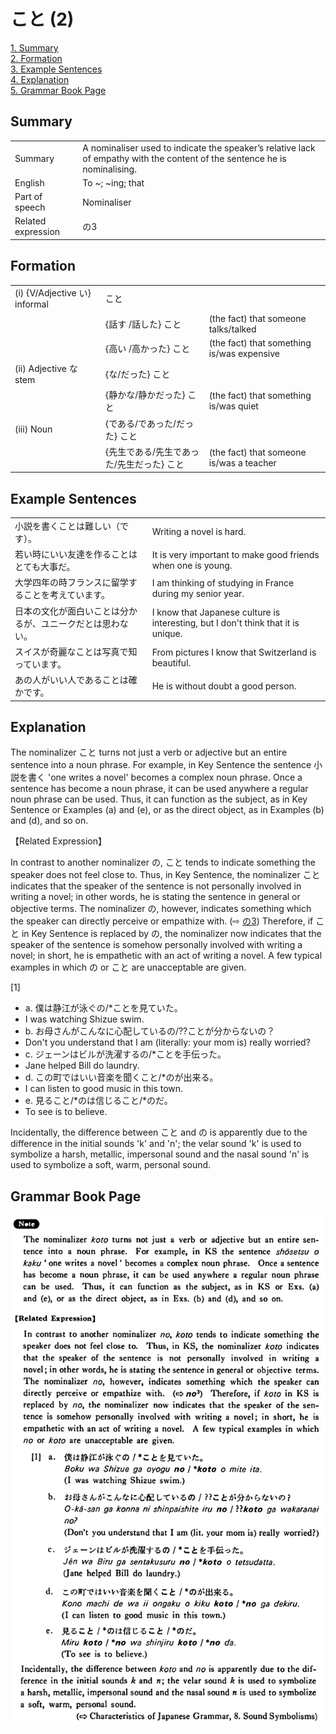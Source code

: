 # こと (2)

[1. Summary](#summary)<br>
[2. Formation](#formation)<br>
[3. Example Sentences](#example-sentences)<br>
[4. Explanation](#explanation)<br>
[5. Grammar Book Page](#grammar-book-page)<br>


## Summary

<table><tr>   <td>Summary</td>   <td>A nominaliser used to indicate the speaker’s relative lack of empathy with the content of the sentence he is nominalising.</td></tr><tr>   <td>English</td>   <td>To ~; ~ing; that</td></tr><tr>   <td>Part of speech</td>   <td>Nominaliser</td></tr><tr>   <td>Related expression</td>   <td>の3</td></tr></table>

## Formation

<table class="table"> <tbody><tr class="tr head"> <td class="td"><span class="numbers">(i)</span> <span> <span class="bold">{V/Adjective い}    informal</span></span></td> <td class="td"><span class="concept">こと</span> </td> <td class="td"><span>&nbsp;</span></td> </tr> <tr class="tr"> <td class="td"><span>&nbsp;</span></td> <td class="td"><span>{話す /話した} <span class="concept">こと</span></span></td> <td class="td"><span>(the    fact) that someone talks/talked</span></td> </tr> <tr class="tr"> <td class="td"><span>&nbsp;</span></td> <td class="td"><span>{高い /高かった} <span class="concept">こと</span></span></td> <td class="td"><span>(the    fact) that something is/was expensive</span></td> </tr> <tr class="tr head"> <td class="td"><span class="numbers">(ii)</span> <span> <span class="bold">Adjective な stem</span></span></td> <td class="td"><span>{<span class="concept">な</span>/<span class="concept">だった</span>} <span class="concept">こと</span></span></td> <td class="td"><span>&nbsp;</span></td> </tr> <tr class="tr"> <td class="td"><span>&nbsp;</span></td> <td class="td"><span>{静か<span class="concept">な</span>/静か<span class="concept">だった</span>} <span class="concept">こと</span></span></td> <td class="td"><span>(the    fact) that something is/was quiet</span></td> </tr> <tr class="tr head"> <td class="td"><span class="numbers">(iii)</span> <span> <span class="bold">Noun</span></span></td> <td class="td"><span>{<span class="concept">である</span>/<span class="concept">であった</span>/<span class="concept">だった</span>} <span class="concept">こと</span></span></td> <td class="td"><span>&nbsp;</span></td> </tr> <tr class="tr"> <td class="td"><span>&nbsp;</span></td> <td class="td"><span>{先生<span class="concept">である</span>/先生<span class="concept">であった</span>/先生<span class="concept">だった</span>} <span class="concept">こと</span></span></td> <td class="td"><span>(the    fact) that someone is/was a teacher</span></td> </tr></tbody></table>

## Example Sentences

<table><tr>   <td>小説を書くことは難しい（です）。</td>   <td>Writing a novel is hard.</td></tr><tr>   <td>若い時にいい友達を作ることはとても大事だ。</td>   <td>It is very important to make good friends when one is young.</td></tr><tr>   <td>大学四年の時フランスに留学することを考えています。</td>   <td>I am thinking of studying in France during my senior year.</td></tr><tr>   <td>日本の文化が面白いことは分かるが、ユニークだとは思わない。</td>   <td>I know that Japanese culture is interesting, but I don't think that it is unique.</td></tr><tr>   <td>スイスが奇麗なことは写真で知っています。</td>   <td>From pictures I know that Switzerland is beautiful.</td></tr><tr>   <td>あの人がいい人であることは確かです。</td>   <td>He is without doubt a good person.</td></tr></table>

## Explanation

<p>The nominalizer <span class="cloze">こと</span> turns not just a verb or adjective but an entire sentence into a noun phrase. For example, in Key Sentence the sentence 小説を書く 'one writes a novel' becomes a complex noun phrase. Once a sentence has become a noun phrase, it can be used anywhere a regular noun phrase can be used. Thus, it can function as the subject, as in Key Sentence or Examples (a) and (e), or as the direct object, as in Examples (b) and (d), and so on.</p>  <p>【Related Expression】</p>  <p>In contrast to another nominalizer の, <span class="cloze">こと</span> tends to indicate something the speaker does not feel close to. Thus, in Key Sentence, the nominalizer <span class="cloze">こと</span> indicates that the speaker of the sentence is not personally involved in writing a novel; in other words, he is stating the sentence in general or objective terms. The nominalizer の, however, indicates something which the speaker can directly perceive or empathize with. (⇨ <a href="#㊦ の (3)">の3</a>) Therefore, if <span class="cloze">こと</span> in Key Sentence is replaced by の, the nominalizer now indicates that the speaker of the sentence is somehow personally involved with writing a novel; in short, he is empathetic with an act of writing a novel. A few typical examples in which の or <span class="cloze">こと</span> are unacceptable are given.</p>  <p>[1]</p>  <ul> <li>a. 僕は静江が泳ぐの/*<span class="cloze">こと</span>を見ていた。</li> <li>I was watching Shizue swim.</li> <div class="divide"></div> <li>b. お母さんがこんなに心配しているの/??<span class="cloze">こと</span>が分からないの？</li> <li>Don't you understand that I am (literally: your mom is) really worried?</li> <div class="divide"></div> <li>c. ジェーンはビルが洗濯するの/*<span class="cloze">こと</span>を手伝った。</li> <li>Jane helped Bill do laundry.</li> <div class="divide"></div> <li>d. この町ではいい音楽を聞く<span class="cloze">こと</span>/*のが出来る。</li> <li>I can listen to good music in this town.</li> <div class="divide"></div> <li>e. 見る<span class="cloze">こと</span>/*のは信じること</span>/*のだ。</li> <li>To see is to believe.</li> </ul>  <p>Incidentally, the difference between <span class="cloze">こと</span> and の is apparently due to the difference in the initial sounds 'k' and 'n'; the velar sound 'k' is used to symbolize a harsh, metallic, impersonal sound and the nasal sound 'n' is used to symbolize a soft, warm, personal sound.</p>

## Grammar Book Page

![](../img/Basicこと2.png)

